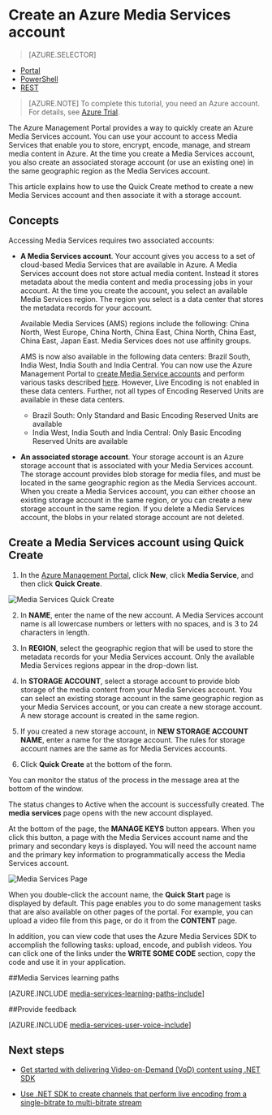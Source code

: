 <properties
	pageTitle="Create a Media Services account | Windows Azure"
	description="Describes how to create a new Azure Media Services account in Azure."
	services="media-services"
	documentationCenter=""
	authors="Juliako"
	manager="dwrede"
	editor=""/>

<tags
	ms.service="media-services"
	ms.date="02/03/2016"
	wacn.date=""/>


# Create an Azure Media Services account

> [AZURE.SELECTOR]
- [Portal](/documentation/articles/media-services-create-account)
- [PowerShell](/documentation/articles/media-services-manage-with-powershell)
- [REST](http://msdn.microsoft.com/zh-cn/library/azure/dn194267.aspx)


> [AZURE.NOTE] To complete this tutorial, you need an Azure account. For details, see [Azure Trial](/pricing/1rmb-trial/?WT.mc_id=A261C142F).
 
The Azure Management Portal provides a way to quickly create an Azure Media Services account. You can use your account to access Media Services that enable you to store, encrypt, encode, manage, and stream media content in Azure. At the time you create a Media Services account, you also create an associated storage account (or use an existing one) in the same geographic region as the Media Services account.

This article explains how to use the Quick Create method to create a new Media Services account and then associate it with a storage account.

<a id="concepts"></a>
## Concepts

Accessing Media Services requires two associated accounts:

-   **A Media Services account**. Your account gives you access to a set of cloud-based Media Services that are available in Azure. A Media Services account does not store actual media content. Instead it stores metadata about the media content and media processing jobs in your account. At the time you create the account, you select an available Media Services region. The region you select is a data center that stores the metadata records for your account.

	Available Media Services (AMS) regions include the following: China North, West Europe, China North, China East, China North, China East, China East, Japan East. Media Services does not use affinity groups.
	
	AMS is now also available in the following data centers: Brazil South, India West, India South and India Central. You can now use the Azure Management Portal to [create Media Service accounts](/documentation/articles/media-services-create-account#create-a-media-services-account-using-quick-create) and perform various tasks described [here](/documentation/services/media-services/). However, Live Encoding is not enabled in these data centers. Further, not all types of Encoding Reserved Units are available in these data centers.
	
	- Brazil South:                                          Only Standard and Basic Encoding Reserved Units are available
	- India West, India South and India Central:             Only Basic Encoding Reserved Units are available


-   **An associated storage account**. Your storage account is an Azure storage account that is associated with your Media Services account. The storage account provides blob storage for media files, and must be located in the same geographic region as the Media Services account. When you create a Media Services account, you can either choose an existing storage account in the same region, or you can create a new storage account in the same region. If you delete a Media Services account, the blobs in your related storage account are not deleted.

<a id="quick"></a>
## Create a Media Services account using Quick Create

1. In the [Azure Management Portal][], click **New**, click **Media Service**, and then click **Quick Create**.

![Media Services Quick Create](./media/media-services-create-account/wams-QuickCreate.png)

2. In **NAME**, enter the name of the new account. A Media Services account name is all lowercase numbers or letters with no spaces, and is 3 to 24 characters in length.

3. In **REGION**, select the geographic region that will be used to store the metadata records for your Media Services account. Only the available Media Services regions appear in the drop-down list.

4. In **STORAGE ACCOUNT**, select a storage account to provide blob storage of the media content from your Media Services account. You can select an existing storage account in the same geographic region as your Media Services account, or you can create a new storage account. A new storage account is created in the same region.

5. If you created a new storage account, in **NEW STORAGE ACCOUNT NAME**, enter a name for the storage account. The rules for storage account names are the same as for Media Services accounts.

6. Click **Quick Create** at the bottom of the form.

You can monitor the status of the process in the message area at the bottom of the window.

The status changes to Active when the account is successfully created. The **media services** page opens with the new account displayed.

At the bottom of the page, the **MANAGE KEYS** button appears. When you click this button, a page with the Media Services account name and the primary and secondary keys is displayed. You will need the account name and the primary key information to programmatically access the Media Services account.

![Media Services Page](./media/media-services-create-account/wams-mediaservices-page.png)

When you double-click the account name, the **Quick Start** page is displayed by default. This page enables you to do some management tasks that are also available on other pages of the portal. For example, you can upload a video file from this page, or do it from the **CONTENT** page.

In addition, you can view code that uses the Azure Media Services SDK to accomplish the following tasks: upload, encode, and publish videos. You can click one of the links under the **WRITE SOME CODE** section, copy the code  and use it in your application.



##Media Services learning paths

[AZURE.INCLUDE [media-services-learning-paths-include](../includes/media-services-learning-paths-include.md)]

##Provide feedback

[AZURE.INCLUDE [media-services-user-voice-include](../includes/media-services-user-voice-include.md)]


## Next steps

- [Get started with delivering Video-on-Demand (VoD) content using .NET SDK](/documentation/articles/media-services-dotnet-get-started)

- [Use .NET SDK to create channels that perform live encoding from a single-bitrate to multi-bitrate stream](/documentation/articles/media-services-dotnet-creating-live-encoder-enabled-channel)

<!-- Reusable paths. -->

<!-- Anchors. -->
  [Concepts]: #concepts
  [Before you begin]: #begin
  [How to: Create a Media Services account using Quick Create]: #quick

<!-- URLs. -->
  [Web Platform Installer]: http://go.microsoft.com/fwlink/?linkid=255386

  [Azure Management Portal]: http://manage.windowsazure.cn/
